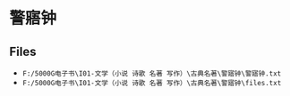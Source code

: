 # 警寤钟

## Files

- `F:/5000G电子书\I01-文学（小说 诗歌 名著 写作）\古典名著\警寤钟\警寤钟.txt`
- `F:/5000G电子书\I01-文学（小说 诗歌 名著 写作）\古典名著\警寤钟\files.txt`
